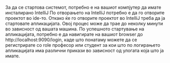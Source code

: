За да се стартова системот, потребно е на вашиот компјутер да имате инсталирано IntelliJ
По отворањето на IntelliJ потребно е да го отворите проектот во ide-то.
Откако ќе го отворите проектот во IntelliJ треба да ја стартовате апликацијата. Овој процес може да трае до неколку минути во зависност од вашата машина.
По успешното стартување на апликацијата, потребно е да навигирате на вашиот browser до http://localhost:9090/login, каде што понатаму можете да се регистрирате со role професор или студент за кои што по логирањето апликацијата има различни прикази во зависност од улогата која што ја имате.
